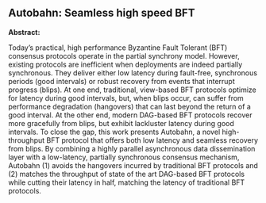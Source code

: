 ## Autobahn: Seamless high speed BFT

**Abstract:** 

Today’s practical, high performance Byzantine Fault Tolerant (BFT) consensus protocols operate in the partial synchrony model. 
However, existing protocols are inefficient when deployments are indeed partially synchronous. 
They deliver either low latency during fault-free, synchronous periods (good intervals) or robust recovery from events that interrupt progress (blips). 
At one end, traditional, view-based BFT protocols optimize for latency during good intervals, 
but, when blips occur, can suffer from performance degradation (hangovers) that can last beyond the return of a good interval. 
At the other end, modern DAG-based BFT protocols recover more gracefully from blips, but exhibit lackluster latency during good intervals. 
To close the gap, this work presents Autobahn, a novel high-throughput BFT protocol that offers both low latency and seamless recovery from blips. 
By combining a highly parallel asynchronous data dissemination layer with a low-latency, partially synchronous consensus mechanism, 
Autobahn (1) avoids the hangovers incurred by traditional BFT protocols 
and (2) matches the throughput of state of the art DAG-based BFT protocols 
while cutting their latency in half, matching the latency of traditional BFT protocols.
